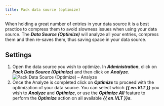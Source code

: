 ```yaml
---
title: Pack data source (optimize)
---
```

When holding a great number of entries in your data source it is a best practice to compress them to avoid slowness issues when using your data source. The ***Data Source (Optimize)*** will analyze all your entries, compress them and then re-saves them, thus saving space in your data source. 

## Settings 

1. Open the data source you wish to optimize. In ***Administration***, click on ***Pack Data Source (Optimize)*** and then click on ***Analyze***.  
![Pack Data Source (Optimize) – Analyze](https://webdevolutions.azureedge.net/docs/en/rdm/windows/clip10764.png) 
1. Once the Analyze is completed click on ***Optimize*** to proceed with the optimization of your data source. You can select which ***{{ en.VLT }}*** you wish to ***Analyze*** and ***Optimize***, or use the ***Optimize All*** feature to perform the ***Optimize*** action on all available ***{{ en.VLT }}s***. 
